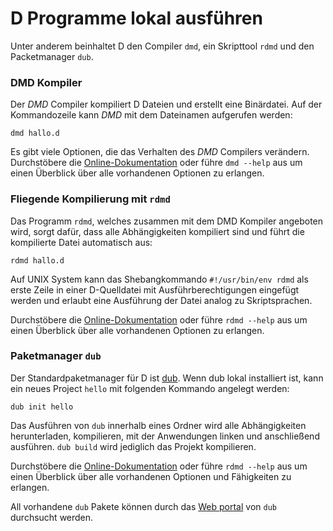 # D Programme lokal ausführen

Unter anderem beinhaltet D den Compiler `dmd`, ein Skripttool `rdmd` und den
Packetmanager `dub`.

### DMD Kompiler

Der *DMD* Compiler kompiliert D Dateien und erstellt eine Binärdatei.
Auf der Kommandozeile kann *DMD* mit dem Dateinamen aufgerufen werden:

    dmd hallo.d

Es gibt viele Optionen, die das Verhalten des *DMD* Compilers verändern.
Durchstöbere die [Online-Dokumentation](https://dlang.org/dmd.html#switches)
oder führe `dmd --help` aus um einen Überblick über alle vorhandenen Optionen zu erlangen.

### Fliegende Kompilierung mit `rdmd`

Das Programm `rdmd`, welches zusammen mit dem DMD Kompiler angeboten wird,
sorgt dafür, dass alle Abhängigkeiten kompiliert sind und führt die kompilierte
Datei automatisch aus:

    rdmd hallo.d

Auf UNIX System kann das Shebangkommando `#!/usr/bin/env rdmd` als erste Zeile
in einer D-Quelldatei mit Ausführberechtigungen eingefügt werden und erlaubt eine
Ausführung der Datei analog zu Skriptsprachen.

Durchstöbere die [Online-Dokumentation](https://dlang.org/rdmd.html)
oder führe `rdmd --help` aus um einen Überblick über alle vorhandenen Optionen zu erlangen.

### Paketmanager `dub`

Der Standardpaketmanager für D ist [dub](http://code.dlang.org). Wenn dub lokal
installiert ist, kann ein neues Project `hello` mit folgenden Kommando angelegt
werden:

    dub init hello

Das Ausführen von `dub` innerhalb eines Ordner wird alle Abhängigkeiten herunterladen,
kompilieren, mit der Anwendungen linken und anschließend ausführen.
`dub build` wird jediglich das Projekt kompilieren.

Durchstöbere die [Online-Dokumentation](https://code.dlang.org/docs/commandline)
oder führe `rdmd --help` aus um einen Überblick über alle vorhandenen Optionen und Fähigkeiten zu erlangen.

All vorhandene `dub` Pakete können durch das [Web portal](https://code.dlang.org)
von `dub` durchsucht werden.
